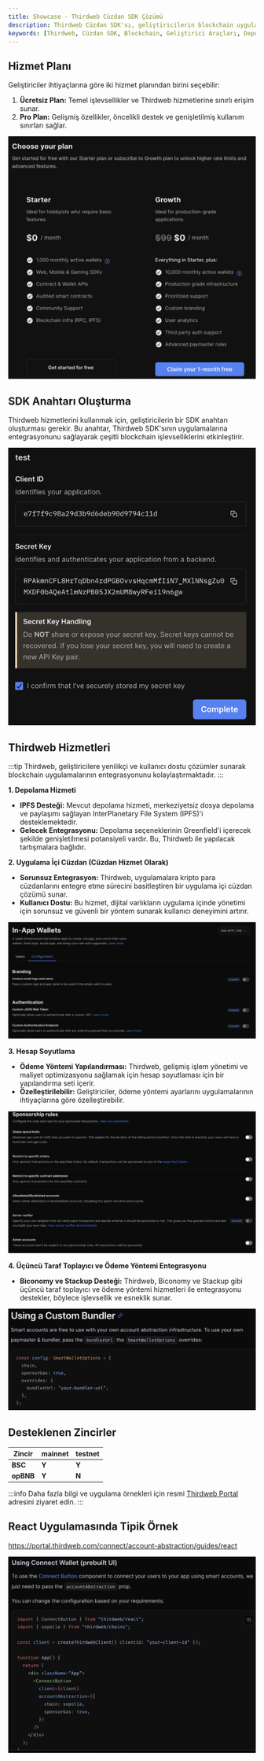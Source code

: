 ```yaml
---
title: Showcase - Thirdweb Cüzdan SDK Çözümü
description: Thirdweb Cüzdan SDK'sı, geliştiricilerin blockchain uygulamalarında kolaylıkla cüzdan entegrasyonu yapmalarını sağlar. İki farklı hizmet planı üzerinden çeşitli özellikler ve esneklik sunarak kullanıcı deneyimini artırır.
keywords: [Thirdweb, Cüzdan SDK, Blockchain, Geliştirici Araçları, Depolama Hizmetleri]
---
```


## Hizmet Planı 

Geliştiriciler ihtiyaçlarına göre iki hizmet planından birini seçebilir:

1. **Ücretsiz Plan:** Temel işlevsellikler ve Thirdweb hizmetlerine sınırlı erişim sunar.
2. **Pro Plan:** Gelişmiş özellikler, öncelikli destek ve genişletilmiş kullanım sınırları sağlar.

![](../../images/bnb-chain/showcase/img/thirdweb-plan.png)

## SDK Anahtarı Oluşturma

Thirdweb hizmetlerini kullanmak için, geliştiricilerin bir SDK anahtarı oluşturması gerekir. Bu anahtar, Thirdweb SDK'sının uygulamalarına entegrasyonunu sağlayarak çeşitli blockchain işlevselliklerini etkinleştirir.

**![](../../images/bnb-chain/showcase/img/sdk-key.png)**

## Thirdweb Hizmetleri

:::tip
Thirdweb, geliştiricilere yenilikçi ve kullanıcı dostu çözümler sunarak blockchain uygulamalarının entegrasyonunu kolaylaştırmaktadır.
:::

**1. Depolama Hizmeti**

- **IPFS Desteği:** Mevcut depolama hizmeti, merkeziyetsiz dosya depolama ve paylaşımı sağlayan InterPlanetary File System (IPFS)'i desteklemektedir.
- **Gelecek Entegrasyonu:** Depolama seçeneklerinin Greenfield'i içerecek şekilde genişletilmesi potansiyeli vardır. Bu, Thirdweb ile yapılacak tartışmalara bağlıdır.

**2. Uygulama İçi Cüzdan (Cüzdan Hizmet Olarak)**

- **Sorunsuz Entegrasyon:** Thirdweb, uygulamalara kripto para cüzdanlarını entegre etme sürecini basitleştiren bir uygulama içi cüzdan çözümü sunar.
- **Kullanıcı Dostu:** Bu hizmet, dijital varlıkların uygulama içinde yönetimi için sorunsuz ve güvenli bir yöntem sunarak kullanıcı deneyimini artırır.

**![](../../images/bnb-chain/showcase/img/in-app-wallet-config.png)**

**3. Hesap Soyutlama**

- **Ödeme Yöntemi Yapılandırması:** Thirdweb, gelişmiş işlem yönetimi ve maliyet optimizasyonu sağlamak için hesap soyutlaması için bir yapılandırma seti içerir.
- **Özelleştirilebilir:** Geliştiriciler, ödeme yöntemi ayarlarını uygulamalarının ihtiyaçlarına göre özelleştirebilir.

**![](../../images/bnb-chain/showcase/img/sponsor-rules.png)**

**4. Üçüncü Taraf Toplayıcı ve Ödeme Yöntemi Entegrasyonu**

- **Biconomy ve Stackup Desteği:** Thirdweb, Biconomy ve Stackup gibi üçüncü taraf toplayıcı ve ödeme yöntemi hizmetleri ile entegrasyonu destekler, böylece işlevsellik ve esneklik sunar.

![](../../images/bnb-chain/showcase/img/custom-bundler.png)

## Desteklenen Zincirler

| **Zincir** | **mainnet** | **testnet** |
| ----------- | ----------- | ----------- |
| **BSC**     | **Y**       | **Y**       |
| **opBNB**   | **Y**       | **N**       |

:::info
Daha fazla bilgi ve uygulama örnekleri için resmi [Thirdweb Portal](https://portal.thirdweb.com/connect/account-abstraction/guides/react) adresini ziyaret edin.
:::

## React Uygulamasında Tipik Örnek

https://portal.thirdweb.com/connect/account-abstraction/guides/react

![](../../images/bnb-chain/showcase/img/pre-built-ui.png)